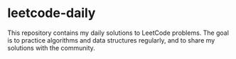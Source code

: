 # leetcode-daily
This repository contains my daily solutions to LeetCode problems. The goal is to practice algorithms and data structures regularly, and to share my solutions with the community.
